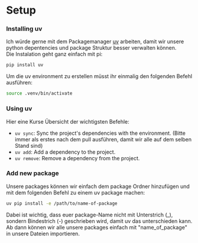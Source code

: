 # Setup

### Installing uv
Ich würde gerne mit dem Packagemanager [uv](https://docs.astral.sh/uv/) arbeiten, damit wir unsere python depentencies und package Struktur besser verwalten können.  
Die Instalation geht ganz einfach mit pi:
```bash
pip install uv
```

Um die uv environment zu erstellen müsst ihr einmalig den folgenden Befehl ausführen:
```bash
source .venv/bin/activate
```

### Using uv
Hier eine Kurse Übersicht der wichtigsten Befehle:
- ```uv sync```: Sync the project's dependencies with the environment. (Bitte immer als erstes nach dem pull ausführen, damit wir alle auf dem selben Stand sind)
- ```uv add```: Add a dependency to the project.
- ```uv remove```: Remove a dependency from the project.

### Add new package 
Unsere packages können wir einfach dem package Ordner hinzufügen und mit dem folgenden Befehl zu einem uv package machen:
```bash
uv pip install -e /path/to/name-of-package
```
Dabei ist wichtig, dass euer package-Name nicht mit Unterstrich (_), sondern Bindestrich (-) geschrieben wird, damit uv das unterschieden kann. Ab dann können wir alle unsere packages einfach mit "name_of_package" in unsere Dateien importieren.
